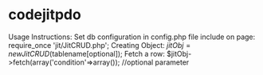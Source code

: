 codejitpdo
==========

Usage Instructions:
Set db configuration in config.php file
include on page: require_once 'jit/JitCRUD.php';
Creating Object: $jitObj = new JitCRUD($tablename[optional]);
Fetch a row: $jitObj->fetch(array('condition'=>array()); //optional parameter
